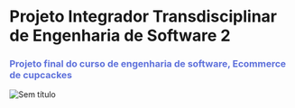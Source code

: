 # Projeto Integrador Transdisciplinar de Engenharia de Software 2

<h3 style="color:#5E71DB;">Projeto final do curso de engenharia de software, Ecommerce de cupcackes </h3>

![Sem título](https://github.com/JoaoPedro1304/PIT_EngenhariaDeSoftware2-CupCacke-App/assets/98943339/5ea533e5-64f3-4fcc-9cf3-a5c28e2589af)
